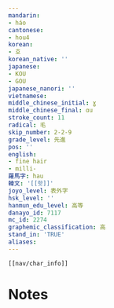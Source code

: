 ```yaml
---
mandarin:
- háo
cantonese:
- hou4
korean:
- 호
korean_native: ''
japanese:
- KOU
- GOU
japanese_nanori: ''
vietnamese:
middle_chinese_initial: ɣ
middle_chinese_final: ɑu
stroke_count: 11
radical: 毛
skip_number: 2-2-9
grade_level: 先進
pos: ''
english:
- fine hair
- milli-
羅馬字: hau
韓文: '[[핫]]'
joyo_level: 表外字
hsk_level: ''
hanmun_edu_level: 高等
danayo_id: 7117
mc_id: 2274
graphemic_classification: 高
stand_in: 'TRUE'
aliases:
---
```

```meta-bind-embed
[[nav/char_info]]
```

# Notes

